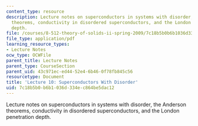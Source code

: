 ```yaml
---
content_type: resource
description: Lecture notes on superconductors in systems with disorder, the Anderson
  theorems, conductivity in disordered superconductors, and the London penetration
  depth.
file: /courses/8-512-theory-of-solids-ii-spring-2009/7c18b5b0b6b1036d334ec864be5dac12_MIT8_512s09_lec10_rev.pdf
file_type: application/pdf
learning_resource_types:
- Lecture Notes
ocw_type: OCWFile
parent_title: Lecture Notes
parent_type: CourseSection
parent_uid: 43c971ec-ed44-52e4-6b46-0f78fb845c56
resourcetype: Document
title: 'Lecture 10: Superconductors With Disorder'
uid: 7c18b5b0-b6b1-036d-334e-c864be5dac12
---
```

Lecture notes on superconductors in systems with disorder, the Anderson theorems, conductivity in disordered superconductors, and the London penetration depth.

